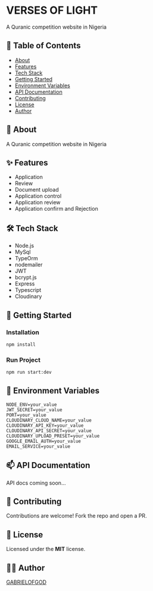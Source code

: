 # VERSES OF LIGHT

A Quranic competition website in Nigeria

## 📌 Table of Contents
- [About](#about)
- [Features](#features)
- [Tech Stack](#tech-stack)
- [Getting Started](#getting-started)
- [Environment Variables](#environment-variables)
- [API Documentation](#api-documentation)
- [Contributing](#contributing)
- [License](#license)
- [Author](#author)

## 📖 About

A Quranic competition website in Nigeria

## ✨ Features

- Application
- Review
- Document upload
- Application control
- Application review
- Application confirm and Rejection

## 🛠 Tech Stack

- Node.js
- MySql
- TypeOrm
- nodemailer
- JWT
- bcrypt.js
- Express
- Typescript
- Cloudinary

## 🧰 Getting Started

### Installation

```bash
npm install
```

### Run Project

```bash
npm run start:dev
```

## 🔐 Environment Variables

```
NODE_ENV=your_value
JWT_SECRET=your_value
PORT=your_value
CLOUDINARY_CLOUD_NAME=your_value
CLOUDINARY_API_KEY=your_value
CLOUDINARY_API_SECRET=your_value
CLOUDINARY_UPLOAD_PRESET=your_value
GOOGLE_EMAIL_AUTH=your_value
EMAIL_SERVICE=your_value
```

## 📫 API Documentation

API docs coming soon...

## 🤝 Contributing

Contributions are welcome! Fork the repo and open a PR.

## 📄 License

Licensed under the **MIT** license.

## 👨‍💻 Author

[GABRIELOFGOD](https://github.com/GABRIELOFGOD/vl-backend)
